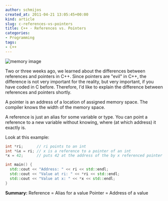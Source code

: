 ```yaml
---
author: schmijos
created_at: 2011-04-21 13:05:45+00:00
kind: article
slug: c-references-vs-pointers
title: C++ - References vs. Pointers
categories:
- Programming
tags:
- C++
---
```


![memory image](/images/2011/ref-pointer.png)

Two or three weeks ago, we learned about the differences between references and pointers in C++. Since pointers are "evil" in C++, the difference is not very important for the reality, but very important, if you have coded in C before. Therefore, I'd like to explain the difference between references and pointers shortly. 

A pointer is an address of a location of assigned memory space. The compiler knows the width of the memory space. 

A reference is just an alias for some variable or type. You can point a reference to a new variable without knowing, where (at which address) it exactly is.


Look at this example:

```cpp
int *ri;      // ri points to an int
int *&x = ri; // x is a reference to a pointer of an int
*x = 42;      // puts 42 at the address of the by x referenced pointer ri

int main() {
  std::cout << "Address: " << ri << std::endl;
  std::cout << "Value at ri: " << *ri << std::endl;
  std::cout << "Value at x: " << *x << std::endl;
}
```

**Summary:**
Reference = Alias for a value
Pointer = Address of a value
